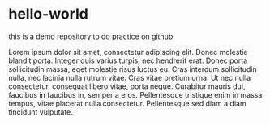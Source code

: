 # hello-world
this is a demo repository to do practice on github

Lorem ipsum dolor sit amet, consectetur adipiscing elit. 
Donec molestie blandit porta. Integer quis varius turpis, nec hendrerit erat. 
Donec porta sollicitudin massa, eget molestie risus luctus eu. 
Cras interdum sollicitudin nulla, nec lacinia nulla rutrum vitae. 
Cras vitae pretium urna. Ut nec nulla consectetur, consequat libero vitae, porta neque.
Curabitur mauris dui, faucibus in faucibus in, semper a eros. 
Pellentesque tristique enim in massa tempus, vitae placerat nulla consectetur. 
Pellentesque sed diam a diam tincidunt vulputate.
